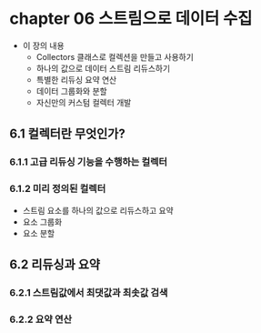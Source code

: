 # chapter 06 스트림으로 데이터 수집

- 이 장의 내용
	- Collectors 클래스로 컬렉션을 만들고 사용하기
	- 하나의 값으로 데이터 스트림 리듀스하기
	- 특별한 리듀싱 요약 연산
	- 데이터 그룹화와 분할
	- 자신만의 커스텀 컬렉터 개발

## 6.1 컬렉터란 무엇인가?

### 6.1.1 고급 리듀싱 기능을 수행하는 컬렉터 

### 6.1.2 미리 정의된 컬렉터

- 스트림 요소를 하나의 값으로 리듀스하고 요약
- 요소 그룹화
- 요소 분할

## 6.2 리듀싱과 요약

### 6.2.1 스트림값에서 최댓값과 최솟값 검색

### 6.2.2 요약 연산

